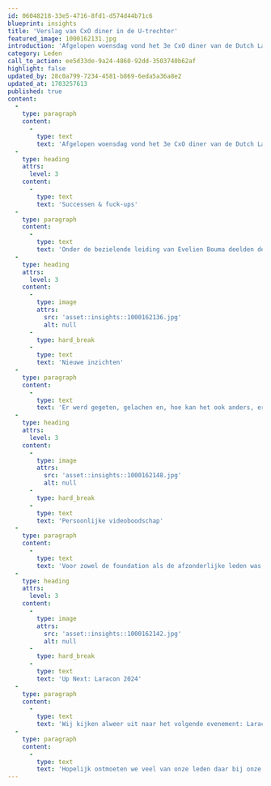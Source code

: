 ```yaml
---
id: 06048218-33e5-4716-8fd1-d574d44b71c6
blueprint: insights
title: 'Verslag van CxO diner in de U-trechter'
featured_image: 1000162131.jpg
introduction: 'Afgelopen woensdag vond het 3e CxO diner van de Dutch Laravel Foundation plaats. De 20 deelnemers aan het diner kwamen samen op een bijzondere locatie in Utrecht: de U-trechter.'
category: Leden
call_to_action: ee5d33de-9a24-4860-92dd-3503740b62af
highlight: false
updated_by: 28c0a799-7234-4581-b869-6eda5a36a8e2
updated_at: 1703257613
published: true
content:
  -
    type: paragraph
    content:
      -
        type: text
        text: 'Afgelopen woensdag vond het 3e CxO diner van de Dutch Laravel Foundation plaats. De 20 deelnemers aan het diner kwamen samen op een bijzondere locatie in Utrecht: een U-trechter.'
  -
    type: heading
    attrs:
      level: 3
    content:
      -
        type: text
        text: 'Successen & fuck-ups'
  -
    type: paragraph
    content:
      -
        type: text
        text: 'Onder de bezielende leiding van Evelien Bouma deelden de leden niet alleen hun belangrijkste successen, maar juist ook hun fuck-ups van 2023. Dankzij de open gesprekken over deze - soms heel herkenbare – kleinere en grotere gemaakte fouten, ging iedereen met mooie nieuwe inzichten naar huis.'
  -
    type: heading
    attrs:
      level: 3
    content:
      -
        type: image
        attrs:
          src: 'asset::insights::1000162136.jpg'
          alt: null
      -
        type: hard_break
      -
        type: text
        text: 'Nieuwe inzichten'
  -
    type: paragraph
    content:
      -
        type: text
        text: 'Er werd gegeten, gelachen en, hoe kan het ook anders, er werden post-its geplakt. Want terugkijken is leerzaam, maar vooruitkijken inspireert écht. De leden verkregen dus niet alleen nieuwe inzichten maar verrasten elkaar ook met leuke plannen voor 2024.'
  -
    type: heading
    attrs:
      level: 3
    content:
      -
        type: image
        attrs:
          src: 'asset::insights::1000162148.jpg'
          alt: null
      -
        type: hard_break
      -
        type: text
        text: 'Persoonlijke videoboodschap'
  -
    type: paragraph
    content:
      -
        type: text
        text: 'Voor zowel de foundation als de afzonderlijke leden was het een mooie avond met als klap op de vuurpijl een persoonlijke videoboodschap van de bedenker van Laravel, the man himself: Taylor Otwell.'
  -
    type: heading
    attrs:
      level: 3
    content:
      -
        type: image
        attrs:
          src: 'asset::insights::1000162142.jpg'
          alt: null
      -
        type: hard_break
      -
        type: text
        text: 'Up Next: Laracon 2024'
  -
    type: paragraph
    content:
      -
        type: text
        text: 'Wij kijken alweer uit naar het volgende evenement: Laracon.'
  -
    type: paragraph
    content:
      -
        type: text
        text: 'Hopelijk ontmoeten we veel van onze leden daar bij onze booth. Tot ziens!'
---
```

